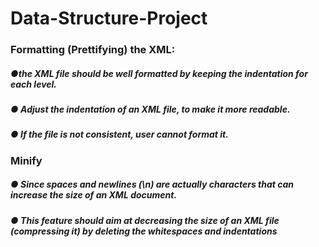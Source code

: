 # Data-Structure-Project
###  Formatting (Prettifying) the XML:
##### ●the XML file should be well formatted by keeping the indentation for each level.
##### ● Adjust the indentation of an XML file, to make it more readable.
##### ● If the file is not consistent, user cannot format it.

### Minify
##### ● Since spaces and newlines (\n) are actually characters that can increase the size of an XML document.
##### ● This feature should aim at decreasing the size of an XML file (compressing it) by deleting the whitespaces and indentations
